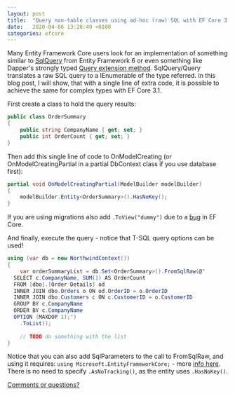 ```yaml
---
layout: post
title:  "Query non-table classes using ad-hoc (raw) SQL with EF Core 3.1"
date:   2020-04-06 13:28:49 +0100
categories: efcore
---
```


Many Entity Framework Core users look for an implementation of something similar to [SqlQuery](https://docs.microsoft.com/en-us/dotnet/api/system.data.entity.database.sqlquery?view=entity-framework-6.2.0) from Entity Framework 6 or even something like Dapper's strongly typed [Query extension method](https://github.com/StackExchange/Dapper#execute-a-query-and-map-the-results-to-a-strongly-typed-list). SqlQuery/Query translates a raw SQL query to a IEnumerable of the type referred. In this blog post, I will show, that with a single line of extra code, it is possible to achieve the same for complex types with EF Core 3.1.

First create a class to hold the query results:

```csharp
public class OrderSummary
{
    public string CompanyName { get; set; }
    public int OrderCount { get; set; }
}
```
Then add this single line of code to OnModelCreating (or OnModelCreatingPartial in a partial DbContext class if you use database first):

```csharp
partial void OnModelCreatingPartial(ModelBuilder modelBuilder)
{
    modelBuilder.Entity<OrderSummary>().HasNoKey();
}
```
If you are using migrations also add `.ToView("dummy")` due to a [bug](https://github.com/dotnet/efcore/issues/19621) in EF Core.

And finally, execute the query - notice that T-SQL query options can be used!

```csharp
using (var db = new NorthwindContext())
{
    var orderSummaryList = db.Set<OrderSummary>().FromSqlRaw(@"
  SELECT c.CompanyName, SUM(1) AS OrderCount
  FROM [dbo].[Order Details] od
  INNER JOIN dbo.Orders o ON od.OrderID = o.OrderID
  INNER JOIN dbo.Customers c ON c.CustomerID = o.CustomerID
  GROUP BY c.CompanyName
  ORDER BY c.CompanyName
  OPTION (MAXDOP 1);")
    .ToList();
    
    // TODO do something with the list
}
```

Notice that you can also add SqlParameters to the call to FromSqlRaw, and using it requires: `using Microsoft.EntityFrameworkCore;` - more [info here](https://docs.microsoft.com/en-us/dotnet/api/microsoft.entityframeworkcore.relationalqueryableextensions.fromsqlraw?view=efcore-3.1). There is no need to specify `.AsNoTracking()`, as the entity uses `.HasNoKey()`.

[Comments or questions?](https://github.com/ErikEJ/erikej.github.io/issues/3)
